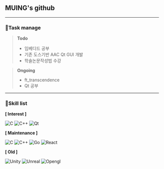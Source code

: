 ## MUING's github

---

### :memo:Task manage

>**Todo**
>- 임베디드 공부
>- 기존 도스기반 AAC Qt GUI 개발
>- 학술논문작성법 수강

>**Ongoing**
>- ft_transcendence
>- Qt 공부

---

### :wrench:Skill list

**[ Interest ]**

<img alt="C" src ="https://img.shields.io/badge/C-A8B9CC.svg?&style=for-the-badge&logo=C&logoColor=white"/>
<img alt="C++" src ="https://img.shields.io/badge/C++-00599C.svg?&style=for-the-badge&logo=C%2b%2b&logoColor=white"/>
<img alt="Qt" src ="https://img.shields.io/badge/Qt-41CD52.svg?&style=for-the-badge&logo=Qt&logoColor=white"/>

**[ Maintenance ]**

<img alt="C" src ="https://img.shields.io/badge/C-A8B9CC.svg?&style=for-the-badge&logo=C&logoColor=white"/>
<img alt="C++" src ="https://img.shields.io/badge/C++-00599C.svg?&style=for-the-badge&logo=C%2b%2b&logoColor=white"/>
<img alt="Go" src ="https://img.shields.io/badge/Go-00ADD8.svg?&style=for-the-badge&logo=Go&logoColor=white"/>
<img alt="React" src ="https://img.shields.io/badge/React-61DAFB.svg?&style=for-the-badge&logo=React&logoColor=white"/>

**[ Old ]**

<img alt="Unity" src ="https://img.shields.io/badge/Unity-FFFFFF.svg?&style=for-the-badge&logo=Unity&logoColor=black"/>
<img alt="Unreal" src ="https://img.shields.io/badge/Unreal-0E1128.svg?&style=for-the-badge&logo=UnrealEngine&logoColor=white"/>
<img alt="Opengl" src ="https://img.shields.io/badge/OpenGL-5586A4.svg?&style=for-the-badge&logo=Opengl&logoColor=white"/>